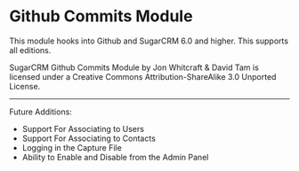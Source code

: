 Github Commits Module
=====================

This module hooks into Github and SugarCRM 6.0 and higher.  This supports all editions.

SugarCRM Github Commits Module by Jon Whitcraft & David Tam is licensed under a Creative Commons Attribution-ShareAlike 3.0 Unported License.

----------
Future Additions:
 - Support For Associating to Users
 - Support For Associating to Contacts
 - Logging in the Capture File
 - Ability to Enable and Disable from the Admin Panel